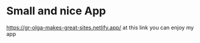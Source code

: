 # Small and nice App 

https://gr-olga-makes-great-sites.netlify.app/
 at this link you can enjoy my app 
 
